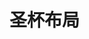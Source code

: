 # 圣杯布局

<vuep template="#demo1"></vuep>
<script v-pre type="text/x-template" id="demo1">
<style>
  .root{
    width: 90%;
    margin: 30px auto;
  }
  header,footer{
    height: 100px;
    background: #D2B48C;
    text-align: center;
    line-height: 100px;
  }
  footer{
    clear: both;
  }
  .container{
    overflow: hidden;
  }
  .container > div{
    float: left;
  }
  .container .middle{
    padding: 0 150px;
    width: 100%;
    background: #FCFAF3;
    margin-bottom: -9999px;
    padding-bottom: 9999px;
    
  }
  .container .left{
    width: 150px;
    background: #BC8F8F;
    margin-left: -100%;
    margin-bottom: -9999px;
    padding-bottom: 9999px;
  }
  .container .right{
    width: 150px;
    background: #657C89;
    margin-left: -150px;
    margin-bottom: -9999px;
    padding-bottom: 9999px;
  }
</style>
<template>
  <div class="root">
    <header>我是header</header>
    <div class="container">
      <div class="middle">
        我是middle
        蒹葭苍苍，白露为霜。所谓伊人，在水一方。
        溯洄从之，道阻且长。溯游从之，宛在水中央。
        蒹葭萋萋，白露未晞。所谓伊人，在水之湄。
        溯洄从之，道阻且跻。溯游从之，宛在水中坻。
        蒹葭采采，白露未已。所谓伊人，在水之涘。
        溯洄从之，道阻且右。溯游从之，宛在水中沚。
      </div>
      <div class="left">
        我是left<br/>
        译文
河边芦苇青苍苍，秋深露水结成霜。 意中之人在何处？就在河水那一方。
逆着流水去找她，道路险阻又太长。 顺着流水去找她，仿佛在那水中央。
河边芦苇密又繁，清晨露水未曾干。 意中之人在何处?就在河岸那一边。
逆着流水去找她，道路险阻攀登难。 顺着流水去找她，仿佛就在水中滩。
河边芦苇密稠稠，早晨露水未全收。 意中之人在何处?就在水边那一头。
逆着流水去找她，道路险阻曲难求。 顺着流水去找她，仿佛就在水中洲。
      </div>
      <div class="right">
        我是right
      </div>
    </div>
    <footer>我是footer</footer>
  </div>
</template>
<script></script>
</script>
